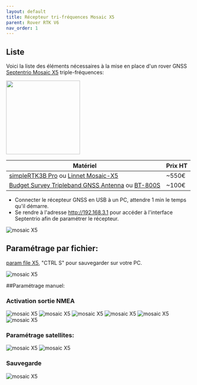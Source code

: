 ```yaml
---
layout: default
title: Récepteur tri-fréquences Mosaic X5
parent: Rover RTK V6
nav_order: 1
---
```


## Liste

Voici la liste des éléments nécessaires à la mise en place d'un rover GNSS [Septentrio Mosaic X5](https://www.septentrio.com/en/products/gnss-receivers/gnss-receiver-modules/mosaic-x5) triple-fréquences:

<img src="https://www.septentrio.com/sites/default/files/products/product/mosaic-X5_650x650.png" width="200">

|Matériel|Prix HT|
|--------|----|
| [simpleRTK3B Pro](https://www.ardusimple.com/product/simplertk3b-x5/) ou [Linnet Mosaic-X5](https://www.systork.io/en/product/linnet-mosaic-x5/) |~550€|
|[Budget Survey Tripleband GNSS Antenna](https://www.ardusimple.com/product/budget-survey-tripleband-gnss-antenna-ip66/) ou [BT-800S](https://store.beitian.com/products/beitian-high-gain-high-precision-gnss-antenna-provide-stability-and-reliability-gnss-signal-for-positioning-applications-bt-800s?_pos=1&_sid=bcd57f6d3&_ss=r&variant=44374047490335)|~100€|


* Connecter le récepteur GNSS en USB à un PC, attendre 1 min le temps qu'il démarre.
* Se rendre à l'adresse http://192.168.3.1 pour accéder à l'interface Septentrio afin de paramétrer le récepteur.

![mosaic X5](x5-dashboard.png)

## Paramétrage par fichier:

[param file X5](/assets/param_files/mosaic_x5/mosaic-X5_nmea_full_5hz_460800.txt), "CTRL S" pour sauvegarder sur votre PC.

![mosaic X5](x5-sauvegarde.png)

##Paramétrage manuel:

### Activation sortie NMEA

![mosaic X5](x5-baudrate.png)
![mosaic X5](x5-newstream.png)
![mosaic X5](x5-newstreamç_serial.png)
![mosaic X5](x5-newstream_portcom.png)
![mosaic X5](x5-newstream_nmea.png)
![mosaic X5](x5-newstream_nmeaOK.png)

### Paramétrage satellites:

![mosaic X5](x5-expertPanel.png)
![mosaic X5](x5-expertPanel_signalTracking.png)

### Sauvegarde

![mosaic X5](x5-sauvegrade.png)
